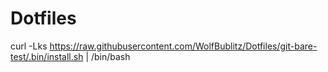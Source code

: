 # Dotfiles

curl -Lks https://raw.githubusercontent.com/WolfBublitz/Dotfiles/git-bare-test/.bin/install.sh | /bin/bash
